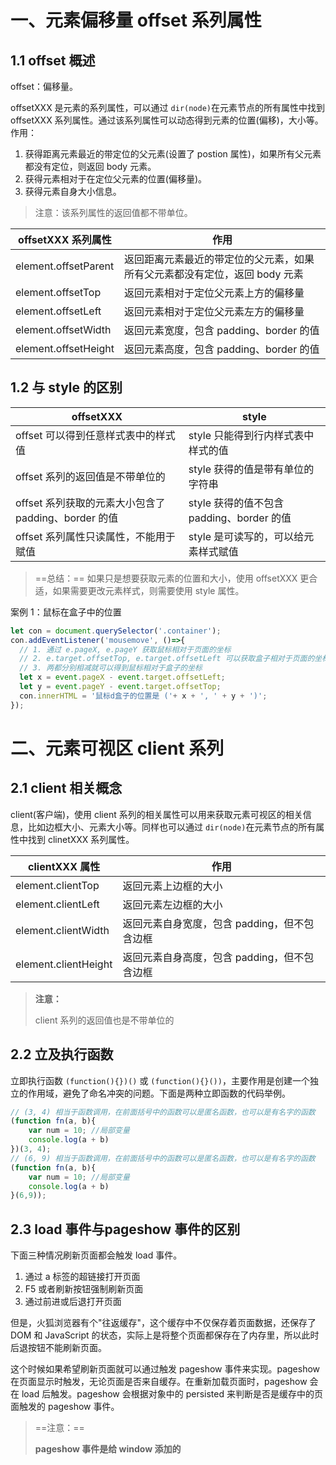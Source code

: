 # 一、元素偏移量 offset 系列属性

## 1.1 offset 概述

offset：偏移量。

offsetXXX 是元素的系列属性，可以通过 `dir(node)`在元素节点的所有属性中找到 offsetXXX 系列属性。通过该系列属性可以动态得到元素的位置(偏移)，大小等。作用：

1. 获得距离元素最近的带定位的父元素(设置了 postion 属性)，如果所有父元素都没有定位，则返回 body 元素。
2. 获得元素相对于在定位父元素的位置(偏移量)。
3. 获得元素自身大小信息。

> 注意：该系列属性的返回值都不带单位。

| offsetXXX 系列属性   | 作用                                                         |
| -------------------- | ------------------------------------------------------------ |
| element.offsetParent | 返回距离元素最近的带定位的父元素，如果所有父元素都没有定位，返回 body 元素 |
| element.offsetTop    | 返回元素相对于定位父元素上方的偏移量                         |
| element.offsetLeft   | 返回元素相对于定位父元素左方的偏移量                         |
| element.offsetWidth  | 返回元素宽度，包含 padding、border 的值                      |
| element.offsetHeight | 返回元素高度，包含 padding、border 的值                      |

## 1.2 与 style 的区别

| offsetXXX                                            | style                                     |
| ---------------------------------------------------- | ----------------------------------------- |
| offset 可以得到任意样式表中的样式值                  | style 只能得到行内样式表中样式的值        |
| offset 系列的返回值是不带单位的                      | style 获得的值是带有单位的字符串          |
| offset 系列获取的元素大小包含了 padding、border 的值 | style 获得的值不包含 padding、border 的值 |
| offset 系列属性只读属性，不能用于赋值                | style 是可读写的，可以给元素样式赋值      |

> ==总结：==
> 如果只是想要获取元素的位置和大小，使用 offsetXXX 更合适，如果需要更改元素样式，则需要使用 style 属性。

案例 1：鼠标在盒子中的位置

```javascript
let con = document.querySelector('.container');
con.addEventListener('mousemove', ()=>{
  // 1. 通过 e.pageX, e.pageY 获取鼠标相对于页面的坐标
  // 2. e.target.offsetTop, e.target.offsetLeft 可以获取盒子相对于页面的坐标
  // 3. 两都分别相减就可以得到鼠标相对于盒子的坐标
  let x = event.pageX - event.target.offsetLeft;
  let y = event.pageY - event.target.offsetTop;
  con.innerHTML = '鼠标d盒子的位置是 ('+ x + ', ' + y + ')';
});
```

# 二、元素可视区 client 系列

## 2.1 client 相关概念

client(客户端)，使用 client 系列的相关属性可以用来获取元素可视区的相关信息，比如边框大小、元素大小等。同样也可以通过 `dir(node)`在元素节点的所有属性中找到 clinetXXX 系列属性。

| clientXXX 属性       | 作用                                         |
| -------------------- | -------------------------------------------- |
| element.clientTop    | 返回元素上边框的大小                         |
| element.clientLeft   | 返回元素左边框的大小                         |
| element.clientWidth  | 返回元素自身宽度，包含 padding，但不包含边框 |
| element.clientHeight | 返回元素自身高度，包含 padding，但不包含边框 |

> **注意：**
>
> client 系列的返回值也是不带单位的

## 2.2 立及执行函数

立即执行函数 `(function(){})()` 或 `(function(){}())`，主要作用是创建一个独立的作用域，避免了命名冲突的问题。下面是两种立即函数的代码举例。

```javascript
// (3, 4) 相当于函数调用，在前面括号中的函数可以是匿名函数，也可以是有名字的函数
(function fn(a, b){
    var num = 10; //局部变量
  	console.log(a + b)
})(3, 4);
// (6, 9) 相当于函数调用，在前面括号中的函数可以是匿名函数，也可以是有名字的函数
(function fn(a, b){
    var num = 10; //局部变量
    console.log(a + b)
}(6,9));
```

## 2.3 load 事件与pageshow 事件的区别

下面三种情况刷新页面都会触发 load 事件。

1. 通过 a 标签的超链接打开页面
2. F5 或者刷新按钮强制刷新页面
3. 通过前进或后退打开页面

但是，火狐浏览器有个"往返缓存"，这个缓存中不仅保存着页面数据，还保存了 DOM 和 JavaScript 的状态，实际上是将整个页面都保存在了内存里，所以此时后退按钮不能刷新页面。

这个时候如果希望刷新页面就可以通过触发 pageshow 事件来实现。pageshow 在页面显示时触发，无论页面是否来自缓存。在重新加载页面时，pageshow 会在 load 后触发。pageshow 会根据对象中的 persisted 来判断是否是缓存中的页面触发的 pageshow 事件。

> ==注意：==
>
> **pageshow 事件是给 window 添加的**
